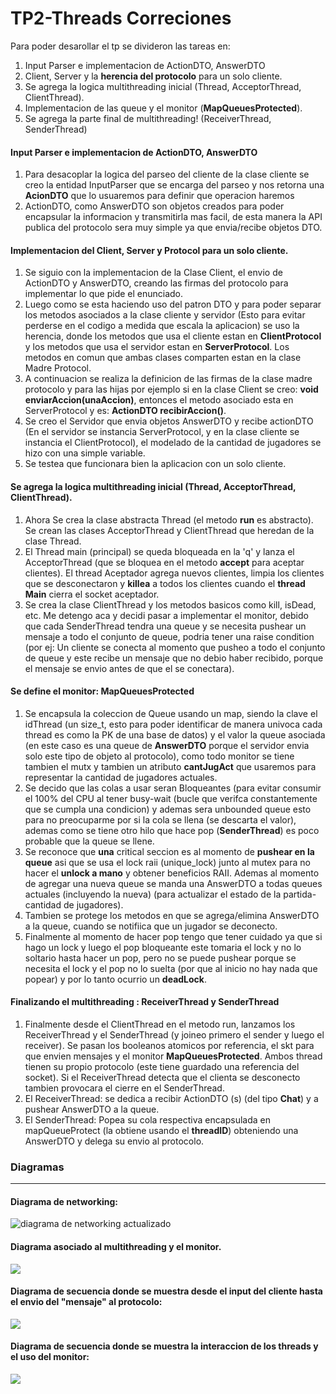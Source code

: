 # TP2-Threads Correciones
Para poder desarollar el tp se divideron las tareas en:
1. Input Parser e implementacion de ActionDTO, AnswerDTO
2. Client, Server y la **herencia del  protocolo** para un solo cliente.
3. Se agrega la logica multithreading inicial (Thread, AcceptorThread, ClientThread).
4. Implementacion de las queue y el monitor (**MapQueuesProtected**).
5. Se agrega la parte final de multithreading! (ReceiverThread, SenderThread)  

#### Input Parser e implementacion de ActionDTO, AnswerDTO
1. Para desacoplar la logica del parseo del cliente de la clase cliente se creo la entidad InputParser que se encarga del parseo y nos retorna una **AcionDTO** que lo usuaremos para definir que operacion haremos
2. ActionDTO, como AnswerDTO son objetos creados para poder encapsular la informacion y transmitirla mas facil, de esta manera la API publica del protocolo sera muy simple ya que envia/recibe objetos DTO.

#### Implementacion del Client, Server y Protocol para un solo cliente.
1. Se siguio con la implementacion de la Clase Client, el envio de ActionDTO y AnswerDTO, creando las firmas del protocolo para implementar lo que pide el enunciado.
2. Luego como se esta haciendo uso del patron DTO y para poder separar los metodos asociados a la clase cliente y servidor (Esto para evitar perderse en el codigo a medida que escala la aplicacion) se uso la herencia, donde los metodos que usa el cliente estan en **ClientProtocol** y los metodos que usa el servidor estan en **ServerProtocol**. Los metodos en comun que ambas clases comparten estan en la clase Madre Protocol.      
3. A continuacion se realiza la definicion de las firmas de la clase madre protocolo y para las hijas por ejemplo si en la clase Client se creo: **void enviarAccion(unaAccion)**, entonces el metodo asociado esta en ServerProtocol y es: **ActionDTO recibirAccion()**.
4. Se creo el Servidor que envia objetos AnswerDTO y recibe actionDTO (En el servidor se instancia ServerProtocol, y en la clase cliente se instancia el ClientProtocol), el modelado de la cantidad de jugadores se hizo con una simple variable.
5. Se testea que funcionara bien la aplicacion con un solo cliente.

 #### Se agrega la logica multithreading inicial (Thread, AcceptorThread, ClientThread).
1. Ahora Se crea la clase abstracta Thread (el metodo **run** es abstracto). Se crean las clases AcceptorThread y ClientThread que heredan de la clase Thread.
  1. El Thread main (principal) se queda bloqueada en la 'q' y lanza el AcceptorThread (que se bloquea en el metodo **accept** para aceptar clientes). El thread Aceptador agrega nuevos clientes, limpia los clientes que se desconectaron y **killea** a todos los clientes cuando el **thread Main** cierra el socket aceptador. 
  2. Se crea la clase ClientThread y los metodos basicos como kill, isDead, etc. Me detengo aca y decidi pasar a implementar el monitor, debido que cada SenderThread tendra una queue y se necesita pushear un mensaje a todo el conjunto de queue, podria tener una raise condition (por ej: Un cliente se conecta al momento que pusheo a todo el conjunto de queue y  este recibe un mensaje que no debio haber recibido, porque el mensaje se envio antes de que el se conectara).

#### Se define el monitor: MapQueuesProtected         
 1. Se encapsula la coleccion de Queue usando un map, siendo la clave el idThread (un size_t, esto para poder identificar de manera univoca cada thread es como la PK de una base de datos) y el valor la queue asociada (en este caso es una queue de **AnswerDTO** porque el servidor envia solo este tipo de objeto al protocolo), como todo monitor se tiene tambien el mutx y tambien un atributo **cantJugAct** que usaremos para representar la cantidad de jugadores actuales. 
 2. Se decido que las colas a usar seran Bloqueantes (para evitar consumir el 100% del CPU al tener busy-wait (bucle que verifca constantemente que se cumpla una condicion) y ademas sera unbounded queue esto para no preocuparme por si la cola se llena (se descarta el valor), ademas como se tiene otro hilo que hace pop (**SenderThread**) es poco probable que la queue se llene. 
 3. Se reconoce que **una** critical seccion es al momento de **pushear en la queue** asi que se usa el lock raii (unique_lock) junto al mutex para no hacer el **unlock a mano** y obtener beneficios RAII. Ademas al momento de agregar una nueva queue se manda una AnswerDTO a todas queues actuales (incluyendo la nueva) (para actualizar el estado de la partida- cantidad de jugadores).  
 4. Tambien se protege los metodos en que se agrega/elimina AnswerDTO a la queue, cuando se notifiica que un jugador se deconecto.
 5. Finalmente al momento de hacer pop tengo que tener cuidado ya que si hago un lock y luego el pop bloqueante este tomaria el lock y no lo soltario hasta hacer un pop, pero no se puede pushear porque se necesita el lock y el pop no lo suelta (por que al inicio no hay nada que popear) y por lo tanto ocurrio un **deadLock**.

#### Finalizando el multithreading : ReceiverThread y SenderThread
1. Finalmente desde el ClientThread en el metodo run, lanzamos los ReceiverThread y el SenderThread (y joineo primero el sender y luego el receiver). Se pasan los booleanos atomicos por referencia, el skt para que envien mensajes y el monitor **MapQueuesProtected**. Ambos thread tienen su propio protocolo (este tiene  guardado una referencia del socket). Si el ReceiverThread detecta que el clienta se desconecto tambien provocara el cierre en el SenderThread.
2. El ReceiverThread: se dedica a recibir ActionDTO (s) (del tipo **Chat**) y a pushear AnswerDTO a la queue.
3. El SenderThread: Popea su cola respectiva encapsulada en mapQueueProtect (la obtiene usando el **threadID**) obteniendo una AnswerDTO y delega su envio al protocolo.       
### Diagramas 
<hr>

#### Diagrama de networking:
<img src= "https://i.ibb.co/qg4WBDF/dc-Net-Working.png" alt="diagrama de networking actualizado">

#### Diagrama asociado al multithreading y el monitor.
<img src = https://i.ibb.co/99rvXG1/dc-Threads-Actualizado-GO.png >

#### Diagrama de secuencia donde se muestra desde el input del cliente hasta el envio del "mensaje" al protocolo:  
<img src= "https://i.ibb.co/bRvxRDh/ds-Cliente-ingresa-la-accion-chat-con-Holaa-se-encapsula-en-una-Action-DTO-y-es-enviado-al-protocolo.png" > 

#### Diagrama de secuencia donde se muestra la interaccion de los threads y el uso del monitor:  
<img src= "https://i.ibb.co/89s515d/ds-Thread-Parte2-Secuencia-de-mensajes-del-Client-Thread-con-los-Receiver-Thread-y-Thread-Sender-y-c.png"  >
